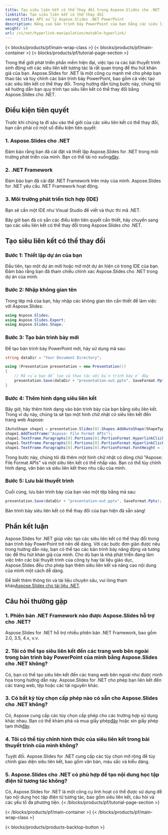 ```yaml
---
title: Tạo siêu liên kết có thể thay đổi trong Aspose.Slides cho .NET
linktitle: Tạo siêu liên kết có thể thay đổi
second_title: API xử lý Aspose.Slides .NET PowerPoint
description: Nâng cao bản trình bày PowerPoint của bạn bằng các siêu liên kết có thể thay đổi bằng cách sử dụng Aspose.Slides cho .NET. Thu hút khán giả của bạn hơn bao giờ hết!
weight: 14
url: /vi/net/hyperlink-manipulation/mutable-hyperlink/
---
```


{< blocks/products/pf/main-wrap-class >}
{< blocks/products/pf/main-container >}
{< blocks/products/pf/tutorial-page-section >}


Trong thế giới phát triển phần mềm hiện đại, việc tạo ra các bài thuyết trình sinh động với các siêu liên kết tương tác là rất quan trọng để thu hút khán giả của bạn. Aspose.Slides for .NET là một công cụ mạnh mẽ cho phép bạn thao tác và tùy chỉnh các bản trình bày PowerPoint, bao gồm cả việc tạo các siêu liên kết có thể thay đổi. Trong hướng dẫn từng bước này, chúng tôi sẽ hướng dẫn bạn quy trình tạo siêu liên kết có thể thay đổi bằng Aspose.Slides cho .NET. 

## Điều kiện tiên quyết

Trước khi chúng ta đi sâu vào thế giới của các siêu liên kết có thể thay đổi, bạn cần phải có một số điều kiện tiên quyết:

### 1. Aspose.Slides cho .NET
 Đảm bảo rằng bạn đã cài đặt và thiết lập Aspose.Slides for .NET trong môi trường phát triển của mình. Bạn có thể tải nó xuống[đây](https://releases.aspose.com/slides/net/).

### 2. .NET Framework
Đảm bảo bạn đã cài đặt .NET Framework trên máy của mình. Aspose.Slides for .NET yêu cầu .NET Framework hoạt động.

### 3. Môi trường phát triển tích hợp (IDE)
Bạn sẽ cần một IDE như Visual Studio để viết và thực thi mã .NET.

Bây giờ bạn đã có sẵn các điều kiện tiên quyết cần thiết, hãy chuyển sang tạo các siêu liên kết có thể thay đổi trong Aspose.Slides cho .NET.

## Tạo siêu liên kết có thể thay đổi

### Bước 1: Thiết lập dự án của bạn
Đầu tiên, tạo một dự án mới hoặc mở một dự án hiện có trong IDE của bạn. Đảm bảo rằng bạn đã tham chiếu chính xác Aspose.Slides cho .NET trong dự án của mình.

### Bước 2: Nhập không gian tên
Trong tệp mã của bạn, hãy nhập các không gian tên cần thiết để làm việc với Aspose.Slides:

```csharp
using Aspose.Slides;
using Aspose.Slides.Export;
using Aspose.Slides.Shape;
```

### Bước 3: Tạo bản trình bày mới
Để tạo bản trình bày PowerPoint mới, hãy sử dụng mã sau:

```csharp
string dataDir = "Your Document Directory";

using (Presentation presentation = new Presentation())
{
    // Mã của bạn để tạo và thao tác với bản trình bày ở đây
    presentation.Save(dataDir + "presentation-out.pptx", SaveFormat.Pptx);
}
```

### Bước 4: Thêm hình dạng siêu liên kết
Bây giờ, hãy thêm hình dạng vào bản trình bày của bạn bằng siêu liên kết. Trong ví dụ này, chúng ta sẽ tạo một hình chữ nhật có siêu liên kết đến trang web Aspose:

```csharp
IAutoShape shape1 = presentation.Slides[0].Shapes.AddAutoShape(ShapeType.Rectangle, 100, 100, 600, 50, false);
shape1.AddTextFrame("Aspose: File Format APIs");
shape1.TextFrame.Paragraphs[0].Portions[0].PortionFormat.HyperlinkClick = new Hyperlink("https://www.aspose.com/");
shape1.TextFrame.Paragraphs[0].Portions[0].PortionFormat.HyperlinkClick.Tooltip = "More than 70% Fortune 100 companies trust Aspose APIs";
shape1.TextFrame.Paragraphs[0].Portions[0].PortionFormat.FontHeight = 32;
```

Trong bước này, chúng tôi đã thêm một hình chữ nhật có dòng chữ "Aspose: File Format APIs" và một siêu liên kết có thể nhấp vào. Bạn có thể tùy chỉnh hình dạng, văn bản và siêu liên kết theo nhu cầu của mình.

### Bước 5: Lưu bài thuyết trình
Cuối cùng, lưu bản trình bày của bạn vào một tệp bằng mã sau:

```csharp
presentation.Save(dataDir + "presentation-out.pptx", SaveFormat.Pptx);
```

Bản trình bày siêu liên kết có thể thay đổi của bạn hiện đã sẵn sàng!

## Phần kết luận

Aspose.Slides for .NET giúp việc tạo các siêu liên kết có thể thay đổi trong bản trình bày PowerPoint trở nên dễ dàng. Với các bước đơn giản được nêu trong hướng dẫn này, bạn có thể tạo các bản trình bày năng động và tương tác để thu hút khán giả của mình. Cho dù bạn là nhà phát triển đang làm việc trên các bài thuyết trình của công ty hay tài liệu giáo dục, Aspose.Slides đều cho phép bạn thêm siêu liên kết và nâng cao nội dung của mình một cách dễ dàng.

 Để biết thêm thông tin và tài liệu chuyên sâu, vui lòng tham khảo[Aspose.Slides cho tài liệu .NET](https://reference.aspose.com/slides/net/).

## Câu hỏi thường gặp

### 1. Phiên bản .NET Framework nào được Aspose.Slides hỗ trợ cho .NET?
Aspose.Slides for .NET hỗ trợ nhiều phiên bản .NET Framework, bao gồm 2.0, 3.5, 4.x, v.v.

### 2. Tôi có thể tạo siêu liên kết đến các trang web bên ngoài trong bản trình bày PowerPoint của mình bằng Aspose.Slides cho .NET không?
Có, bạn có thể tạo siêu liên kết đến các trang web bên ngoài như được minh họa trong hướng dẫn này. Aspose.Slides for .NET cho phép bạn liên kết đến các trang web, tệp hoặc các tài nguyên khác.

### 3. Có bất kỳ tùy chọn cấp phép nào có sẵn cho Aspose.Slides cho .NET không?
 Có, Aspose cung cấp các tùy chọn cấp phép cho các trường hợp sử dụng khác nhau. Bạn có thể khám phá và mua giấy phép[đây](https://purchase.aspose.com/buy) hoặc xin giấy phép tạm thời[đây](https://purchase.aspose.com/temporary-license/).

### 4. Tôi có thể tùy chỉnh hình thức của siêu liên kết trong bài thuyết trình của mình không?
Tuyệt đối. Aspose.Slides for .NET cung cấp các tùy chọn mở rộng để tùy chỉnh giao diện siêu liên kết, bao gồm văn bản, màu sắc và kiểu dáng.

### 5. Aspose.Slides cho .NET có phù hợp để tạo nội dung học tập điện tử tương tác không?
Có, Aspose.Slides for .NET là một công cụ linh hoạt có thể được sử dụng để tạo nội dung học tập điện tử tương tác, bao gồm siêu liên kết, câu hỏi và các yếu tố đa phương tiện.
{< /blocks/products/pf/tutorial-page-section >}

{< /blocks/products/pf/main-container >}
{< /blocks/products/pf/main-wrap-class >}

{< blocks/products/products-backtop-button >}
